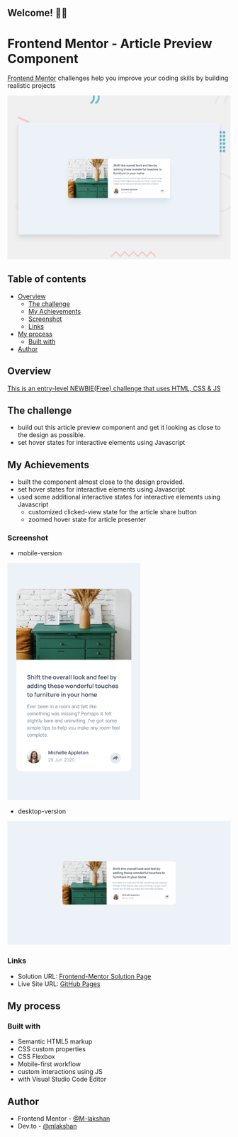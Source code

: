 ## Welcome! 👋🏼

# Frontend Mentor - Article Preview Component

[Frontend Mentor](https://www.frontendmentor.io) challenges help you improve your coding skills by building realistic projects

![This is the design preview for the Article Preview Component coding challenge](./%23Article%20Preview%20Component%20Master/design/desktop-preview.jpg)

## Table of contents    

- [Overview](#overview)
  - [The challenge](#the-challenge)
  - [My Achievements](#my-achievements)
  - [Screenshot](#screenshot)
  - [Links](#links)
- [My process](#my-process)
  - [Built with](#built-with)
- [Author](#author)

## Overview

[This is an entry-level NEWBIE(Free) challenge that uses HTML, CSS & JS](https://www.frontendmentor.io/challenges/article-preview-component-dYBN_pYFT)

## The challenge

- build out this article preview component and get it looking as close to the design as possible.
- set hover states for interactive elements using Javascript

## My Achievements

- built the component almost close to the design provided.
- set hover states for interactive elements using Javascript
- used some additional interactive states for interactive elements using Javascript
    - customized clicked-view state for the article share button
    - zoomed hover state for article presenter

### Screenshot

- mobile-version 
<img src="./docs/solutions/Article_Preview_Component_Master_mobile.png" width="300" height="auto">
 
- desktop-version <br/>
<img src="./docs/solutions/Article_Preview_Component_Master_desktop.png" width="600" height="auto">

### Links

- Solution URL: [Frontend-Mentor Solution Page](https://www.frontendmentor.io/solutions/responsive-article-preview-component-using-html-css-and-js-F5nVdm99ma)
- Live Site URL: [GitHub Pages](https://m-lakshan.github.io/FM_Challenge-Article-Preview-Component/)

## My process

### Built with

- Semantic HTML5 markup
- CSS custom properties
- CSS Flexbox
- Mobile-first workflow
- custom interactions using JS
- with Visual Studio Code Editor

## Author

- Frontend Mentor - [@M-lakshan](https://www.frontendmentor.io/profile/M-lakshan)
- Dev.to - [@mlakshan](https://dev.to/mlakshan)
